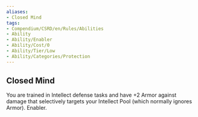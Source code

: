 ```yaml
---
aliases:
- Closed Mind
tags:
- Compendium/CSRD/en/Rules/Abilities
- Ability
- Ability/Enabler
- Ability/Cost/0
- Ability/Tier/Low
- Ability/Categories/Protection
---
```


  
## Closed Mind  
You are trained in Intellect defense tasks and have +2 Armor against damage that selectively targets your Intellect Pool (which normally ignores Armor). Enabler.